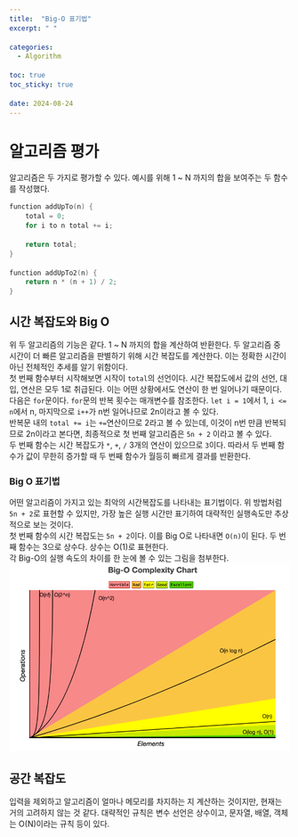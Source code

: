 ```yaml
---
title:  "Big-O 표기법"
excerpt: " "

categories:
  - Algorithm

toc: true
toc_sticky: true
 
date: 2024-08-24
---
```


# 알고리즘 평가
알고리즘은 두 가지로 평가할 수 있다. 예시를 위해 1 ~ N 까지의 합을 보여주는 두 함수를 작성했다.

```Cpp
function addUpTo(n) {
	total = 0;
	for i to n total += i;

	return total;
}

function addUpTo2(n) {
	return n * (n + 1) / 2;
}
```

## 시간 복잡도와 Big O
위 두 알고리즘의 기능은 같다. 1 ~ N 까지의 합을 계산하여 반환한다. 두 알고리즘 중 시간이 더 빠른 알고리즘을 판별하기 위해 시간 복잡도를 계산한다. 이는 정확한 시간이 아닌 전체적인 추세를 알기 위함이다.   
첫 번째 함수부터 시작해보면 시작이 `total`의 선언이다. 시간 복잡도에서 값의 선언, 대입, 연산은 모두 1로 취급된다. 이는 어떤 상황에서도 연산이 한 번 일어나기 때문이다.   
다음은 `for`문이다. `for`문의 반복 횟수는 매개변수를 참조한다. `let i = 1`에서 1, `i <= n`에서 n, 마지막으로 `i++`가 n번 일어나므로 2n이라고 볼 수 있다.   
반복문 내의 `total += i`는 `+=`연산이므로 2라고 볼 수 있는데, 이것이 n번 만큼 반복되므로 2n이라고 본다면, 최종적으로 첫 번째 알고리즘은 `5n + 2` 이라고 볼 수 있다.   
두 번째 함수는 시간 복잡도가 `*`, `+`, `/` 3개의 연산이 있으므로 `3`이다. 따라서 두 번째 함수가 값이 무한히 증가할 때 두 번째 함수가 월등히 빠르게 결과를 반환한다.   

### Big O 표기법
어떤 알고리즘이 가지고 있는 최악의 시간복잡도를 나타내는 표기법이다. 위 방법처럼 `5n + 2`로 표현할 수 있지만, 가장 높은 실행 시간만 표기하여 대략적인 실행속도만 추상적으로 보는 것이다.   
첫 번째 함수의 시간 복잡도는 `5n + 2`이다. 이를 Big O로 나타내면 `O(n)`이 된다.   두 번째 함수는 3으로 상수다. 상수는 O(1)로 표현한다.   
각 Big-O의 실행 속도의 차이를 한 눈에 볼 수 있는 그림을 첨부한다.   
![시간복잡도](/assets/images/시간복잡도.png)   

## 공간 복잡도
입력을 제외하고 알고리즘이 얼마나 메모리를 차지하는 지 계산하는 것이지만, 현재는 거의 고려하지 않는 것 같다. 대략적인 규칙은 변수 선언은 상수이고, 문자열, 배열, 객체는 O(N)이라는 규칙 등이 있다.